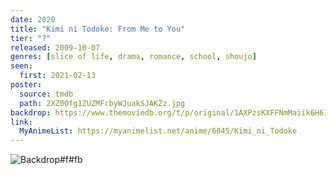 ```yaml
---
date: 2020
title: "Kimi ni Todoke: From Me to You"
tier: "?"
released: 2009-10-07
genres: [slice of life, drama, romance, school, shoujo]
seen:
  first: 2021-02-13
poster:
  source: tmdb
  path: 2XZ0Ofg1ZUZMFrbyWJuakSJAKZz.jpg
backdrop: https://www.themoviedb.org/t/p/original/1AXPzsKXFFNmMaiik6H6I4uBrLZ.jpg
link:
  MyAnimeList: https://myanimelist.net/anime/6045/Kimi_ni_Todoke
---
```


![Backdrop#f#fb](https://www.themoviedb.org/t/p/original/5Ktpz72iBqPTlC1sXJU6EvAaE5N.jpg "Source: TMDB")
